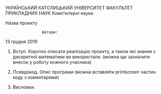 УКРАЇНСЬКИЙ КАТОЛИЦЬКИЙ УНІВЕРСИТЕТ
ФАКУЛЬТЕТ ПРИКЛАДНИХ НАУК
Комп’ютерні науки






Назва проекту



	              	Автори:




13 грудня 2019 
 
1.	Вступ. 
Коротко описати реалізацію проекту, а також які знання з дискретної математики ви використали. (можна ще зазначити внесок у роботу кожного учасника)




2.	Псевдокод.
Опис програми (можна вставляти printscreen частин коду з коментарями)


3.	Висновки.



